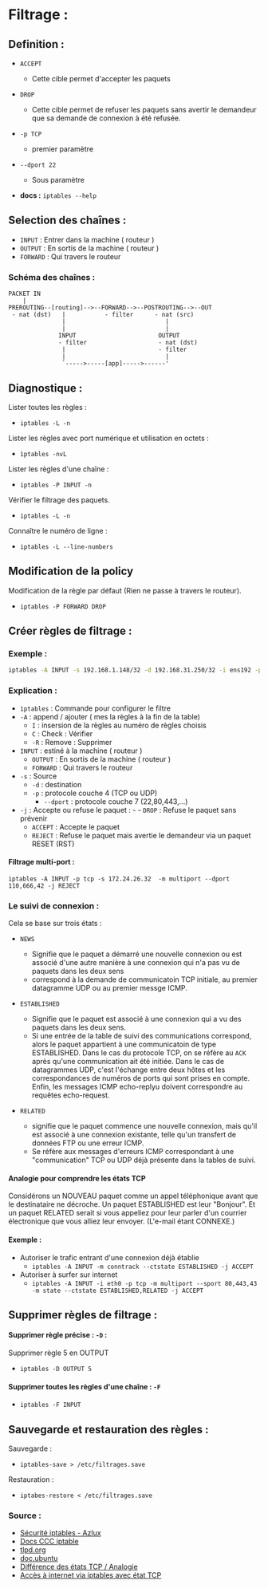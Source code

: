 # Filtrage :

## Definition  :

- `ACCEPT`
    - Cette cible permet d'accepter les paquets
- `DROP`
    - Cette cible permet de refuser les paquets sans avertir le demandeur que sa demande de connexion à été refusée.

- `-p TCP`
    - premier paramètre
- `--dport 22`
    - Sous paramètre

  
- **docs :** `iptables --help`

## Selection des chaînes :

- `INPUT` : Entrer dans la machine ( routeur )
- `OUTPUT` : En sortis de la machine ( routeur )
- `FORWARD` : Qui travers le routeur


### Schéma des chaînes :

```
PACKET IN
    |
PREROUTING--[routing]-->--FORWARD-->--POSTROUTING-->--OUT
 - nat (dst)   |           - filter      - nat (src)
               |                            |
               |                            |
              INPUT                       OUTPUT
              - filter                    - nat (dst)
               |                          - filter
               |                            |
               `----->-----[app]----->------'
```

## Diagnostique :

Lister toutes les règles :

- `iptables -L -n`

Lister les règles avec port numérique et utilisation en octets :

- `ìptables -nvL`
  
Lister les règles d'une chaîne :

- `iptables -P INPUT -n`

Vérifier le filtrage des paquets.

- `iptables -L -n` 

Connaître le numéro de ligne :

- `iptables -L --line-numbers`

  
## Modification de la policy
  
Modification de la règle par défaut (Rien ne passe à travers le routeur).
  
  - `iptables -P FORWARD DROP`


## Créer règles de filtrage : 

### Exemple :

```bash
iptables -A INPUT -s 192.168.1.148/32 -d 192.168.31.250/32 -i ens192 -p TCP --dport 22 -j accept
```


### Explication  :

- `ìptables` : Commande pour configurer le filtre
- `-A` : append / ajouter ( mes la règles à la fin de la table)
    - `I` : insersion de la règles au numéro de règles choisis
    - `C` : Check : Vérifier
    - `-R` : Remove : Supprimer
- `INPUT` : estiné à la machine ( routeur )
    - `OUTPUT` : En sortis de la machine ( routeur )
    - `FORWARD` : Qui travers le routeur
- `-s` : Source
    - `-d` : destination
    - `-p` : protocole couche 4 (TCP ou UDP)
        - `--dport` : protocole couche 7 (22,80,443,...)
- `-j` : Accepte ou refuse le paquet : - - `DROP` : Refuse le paquet sans prévenir
    - `ACCEPT` : Accepte le paquet
    - `REJECT` : Refuse le paquet mais avertie le demandeur via un paquet RESET (RST)


#### Filtrage multi-port :

`iptables -A INPUT -p tcp -s 172.24.26.32  -m multiport --dport
110,666,42 -j REJECT`

### Le suivi de connexion :

Cela se base sur trois états :

- `NEWS`
    - Signifie que le paquet a démarré une nouvelle connexion ou est associé d'une autre manière à une connexion qui n'a pas vu de paquets dans les deux sens
    - correspond à la demande de communicatoin TCP initiale, au premier datagramme UDP ou au premier messge ICMP.
  
- `ESTABLISHED`
    - Signifie que le paquet est associé à une connexion qui a vu des paquets dans les deux sens.
    - Si une entrée de la table de suivi des communications correspond, alors le paquet appartient à une communicatoin de type ESTABLISHED. Dans le cas du protocole TCP, on se réfère au `ACK` après qu'une communication ait été initiée. Dans le cas de datagrammes UDP, c'est l'échange entre deux hôtes et les correspondances de numéros de ports qui sont prises en compte. Enfin, les messages ICMP echo-replyu doivent correspondre au requêtes echo-request.
- `RELATED`
    - signifie que le paquet commence une nouvelle connexion, mais qu'il est associé à une connexion existante, telle qu'un transfert de données FTP ou une erreur ICMP.
    - Se réfère aux messages d'erreurs ICMP correspondant à une "communication" TCP ou UDP déjà présente dans la tables de suivi.

#### Analogie pour comprendre les états TCP

Considérons un NOUVEAU paquet comme un appel téléphonique avant que le destinataire ne décroche. Un paquet ESTABLISHED est leur "Bonjour". Et un paquet RELATED serait si vous appeliez pour leur parler d'un courrier électronique que vous alliez leur envoyer. (L'e-mail étant CONNEXE.)


#### Exemple :

- Autoriser le trafic entrant d'une connexion déjà établie
    - `iptables -A INPUT -m conntrack --ctstate ESTABLISHED -j ACCEPT`
- Autoriser à surfer sur internet
    - `iptables -A INPUT -i eth0 -p tcp -m multiport --sport 80,443,43 -m state --ctstate ESTABLISHED,RELATED -j ACCEPT`

## Supprimer règles de filtrage : 

#### Supprimer règle précise : `-D` :

Supprimer règle 5 en OUTPUT

- `iptables -D OUTPUT 5`

#### Supprimer toutes les règles d'une chaîne : `-F`

- `iptables -F INPUT`

## Sauvegarde et restauration des règles :

Sauvegarde :

- `iptables-save > /etc/filtrages.save`

Restauration :

- `iptabes-restore < /etc/filtrages.save`


### Source :

- [Sécurité iptables - Azlux](https://gist.github.com/azlux/6a70bd38bb7c525ab26efe7e3a7ea8ac)
- [Docs CCC iptable](filtragesIptables.pdf)
- [tlpd.org](https://tldp.org/pub/Linux/docs/HOWTO/translations/fr/html-1page/Masquerading-Simple-HOWTO.html)
- [doc.ubuntu](https://doc.ubuntu-fr.org/iptables)
- [Différence des états TCP / Analogie](https://serverfault.com/questions/371316/iptables-difference-between-new-established-and-related-packets/371319#371319)
- [Accès à internet via iptables avec état TCP](https://askubuntu.com/questions/634788/iptables-allow-just-internet-connection)

